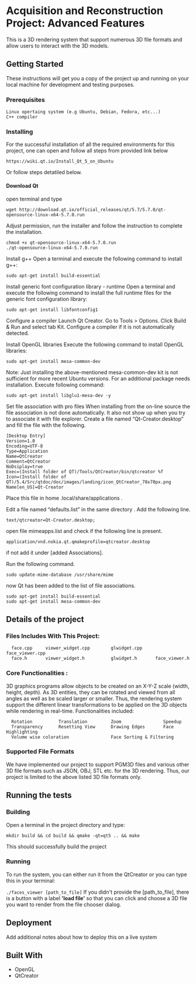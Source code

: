 
# Acquisition and Reconstruction Project: Advanced Features

This is a 3D rendering system that support numerous 3D file formats and allow users to interact with the 3D models. 

## Getting Started

These instructions will get you a copy of the project up and running on your local machine for development and testing purposes. 

### Prerequisites

```
Linux opertaing system (e.g Ubuntu, Debian, Fedora, etc...)
C++ compiler 
```

### Installing


For the successful installation of all the required environments for this project, one can open and follow all steps from provided link below

```
https://wiki.qt.io/Install_Qt_5_on_Ubuntu
```
Or follow steps detatiled below.

#### Download Qt

open terminal and type

```
wget http://download.qt.io/official_releases/qt/5.7/5.7.0/qt-opensource-linux-x64-5.7.0.run
```

Adjust permission, run the installer and follow the instruction to complete the installation.

```
chmod +x qt-opensource-linux-x64-5.7.0.run
./qt-opensource-linux-x64-5.7.0.run
```
Install g++
Open a terminal and execute the following command to install g++:
```
sudo apt-get install build-essential
```
Install generic font configuration library - runtime
Open a terminal and execute the following command to install the full runtime files for the generic font configuration library:
```
sudo apt-get install libfontconfig1
```
Configure a compiler
Launch Qt Creator. Go to Tools > Options. Click Build & Run and select tab Kit. Configure a compiler if it is not automatically detected.

Install OpenGL libraries
Execute the following command to install OpenGL libraries:
```
sudo apt-get install mesa-common-dev
```
Note: Just installing the above-mentioned mesa-common-dev kit is not sufficient for more recent Ubuntu versions. 
For an additional package needs installation. Execute following command:

```
sudo apt-get install libglu1-mesa-dev -y
```

Set file association with pro files
When installing from the on-line source the file association is not done automatically. 
It also not show up when you try to associate it with file explorer. Create a file named “Qt-Creator.desktop” and fill the file with the following.
```
[Desktop Entry]
Version=1.0
Encoding=UTF-8
Type=Application
Name=QtCreator
Comment=QtCreator
NoDsiplay=true
Exec=(Install folder of QT)/Tools/QtCreator/bin/qtcreator %f
Icon=(Install folder of QT)/5.4/Src/qtdoc/doc/images/landing/icon_QtCreator_78x78px.png
Name[en_US]=Qt-Creator
```

Place this file in home .local/share/applications .

Edit a file named “defaults.list” in the same directory . Add the following line.

```
text/qtcreator=Qt-Creator.desktop;
```
open file mimeapps.list and check if the following line is present.
```
application/vnd.nokia.qt.qmakeprofile=qtcreator.desktop
```
if not add it under [added Associations].

Run the following command.
```
sudo update-mime-database /usr/share/mime
```
now Qt has been added to the list of file associations.
```
sudo apt-get install build-essential
sudo apt-get install mesa-common-dev
```

## Details of the project

### Files Includes With This Project:
      face.cpp     viewer_widget.cpp	    glwidget.cpp     face_viewer.cpp  
      face.h	   viewer_widget.h          glwidget.h       face_viewer.h		       


### Core Functionalities :
3D graphics programs allow objects to be created on an X-Y-Z scale (width, height, depth). As 3D entities, they can be rotated and viewed from all angles as well as be scaled larger or smaller. Thus, the rendering system support the different linear transformations to be applied on the 3D objects while rendering in real-time.
Functionalities included:
     
	  Rotation			Translation	    	Zoom     			Speedup  
      Transparency		Resetting View      Drawing Edges       Face Highlighting
	  Volume wise coloration				Face Sorting & Filtering	       

### Supported File Formats 
We have implemented our project to support PGM3D files and various other 3D file formats such as JSON, OBJ, STL etc. for the 3D rendering.  Thus, our project is limited to the above listed 3D file formats only.  

## Running the tests
### Building 
Open a terminal in the project directory and type:  

```mkdir build && cd build && qmake -qt=qt5 .. && make ```

This should successfully build the project 

### Running 
To run the system, you can either run it from the QtCreator or you can type this in your terminal:

``` ./faces_viewer [path_to_file] ```
If you didn't provide the [path_to_file], there is a button with a label **'load file'** so that you can click and choose a 3D file you want to render from the file chooser dialog.   

## Deployment

Add additional notes about how to deploy this on a live system

## Built With

* OpenGL
* QtCreator
